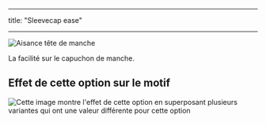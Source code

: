 - - -
title: "Sleevecap ease"
- - -

![Aisance tête de manche](sleevecapease.svg)

La facilité sur le capuchon de manche.

## Effet de cette option sur le motif

![Cette image montre l'effet de cette option en superposant plusieurs variantes qui ont une valeur différente pour cette option](jaeger_sleevecapease_sample.svg "Effect of this option on the pattern")
